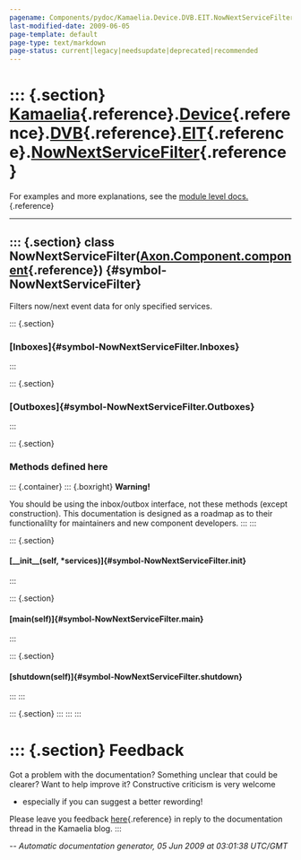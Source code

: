 ```yaml
---
pagename: Components/pydoc/Kamaelia.Device.DVB.EIT.NowNextServiceFilter
last-modified-date: 2009-06-05
page-template: default
page-type: text/markdown
page-status: current|legacy|needsupdate|deprecated|recommended
---
```

::: {.section}
[Kamaelia](/Components/pydoc/Kamaelia.html){.reference}.[Device](/Components/pydoc/Kamaelia.Device.html){.reference}.[DVB](/Components/pydoc/Kamaelia.Device.DVB.html){.reference}.[EIT](/Components/pydoc/Kamaelia.Device.DVB.EIT.html){.reference}.[NowNextServiceFilter](/Components/pydoc/Kamaelia.Device.DVB.EIT.NowNextServiceFilter.html){.reference}
============================================================================================================================================================================================================================================================================================================================================================

For examples and more explanations, see the [module level
docs.](/Components/pydoc/Kamaelia.Device.DVB.EIT.html){.reference}

------------------------------------------------------------------------

::: {.section}
class NowNextServiceFilter([Axon.Component.component](/Docs/Axon/Axon.Component.component.html){.reference}) {#symbol-NowNextServiceFilter}
------------------------------------------------------------------------------------------------------------

Filters now/next event data for only specified services.

::: {.section}
### [Inboxes]{#symbol-NowNextServiceFilter.Inboxes}
:::

::: {.section}
### [Outboxes]{#symbol-NowNextServiceFilter.Outboxes}
:::

::: {.section}
### Methods defined here

::: {.container}
::: {.boxright}
**Warning!**

You should be using the inbox/outbox interface, not these methods
(except construction). This documentation is designed as a roadmap as to
their functionalilty for maintainers and new component developers.
:::
:::

::: {.section}
#### [\_\_init\_\_(self, \*services)]{#symbol-NowNextServiceFilter.__init__}
:::

::: {.section}
#### [main(self)]{#symbol-NowNextServiceFilter.main}
:::

::: {.section}
#### [shutdown(self)]{#symbol-NowNextServiceFilter.shutdown}
:::
:::

::: {.section}
:::
:::
:::

::: {.section}
Feedback
========

Got a problem with the documentation? Something unclear that could be
clearer? Want to help improve it? Constructive criticism is very welcome
- especially if you can suggest a better rewording!

Please leave you feedback
[here](../../../cgi-bin/blog/blog.cgi?rm=viewpost&nodeid=1142023701){.reference}
in reply to the documentation thread in the Kamaelia blog.
:::

*\-- Automatic documentation generator, 05 Jun 2009 at 03:01:38 UTC/GMT*
